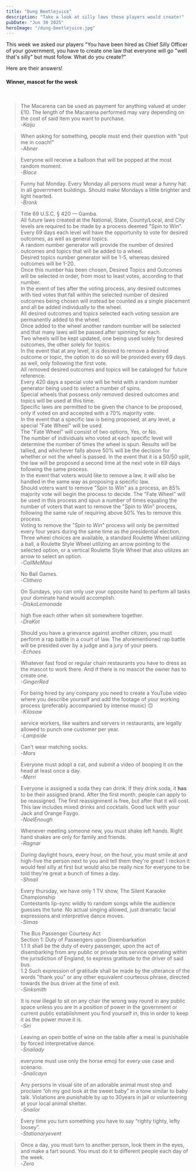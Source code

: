 ```yaml
---
title: "Dung Beetlejuice"
description: "Take a look at silly laws these players would create!"
pubDate: "Jun 30 2025"
heroImage: "/dung-beetlejuice.jpg"
---
```


This week we asked our players "You have been hired as Chief Silly Officer of your government, you have to create one law that everyone will go "well that's silly" but must follow. What do you create?" 

Here are their answers!

<h4>Winner, mascot for the week</h4><br>

>The Macarena can be used as payment for anything valued at under £10. The length of the Macarena performed may vary depending on the cost of said item you want to purchase.<br>
>-<cite>Kaiju</cite>


>When asking for something, people must end their question with “put me in coach!”<br>
>-<cite>Abner</cite>


>Everyone will receive a balloon that will be popped at the most random moment.<br>
>-<cite>Blace</cite>


>Funny hat Monday. Every Monday all persons must wear a funny hat in all government buildings. Should make Mondays a little brighter and light hearted.<br>
>-<cite>Bronk</cite>


>Title 69 U.S.C. § 420 — Gamba. <br>
>All future laws created at the National, State, County/Local, and City levels are required to be made by a process deemed "Spin to Win". <br>
>Every 69 days each level will have the opportunity to vote for desired outcomes, as well as general topics. <br>
>A random number generator will provide the number of desired outcomes and topics that will be added to a wheel.<br>
>Desired topics number generator will be 1-5, whereas desired outcomes will be 1-20.<br>
>Once this number has been chosen, Desired Topics and Outcomes will be selected in order, from most to least votes, according to that number.<br>
>In the event of ties after the voting process, any desired outcomes with tied votes that fall within the selected number of desired outcomes being chosen will instead be counted as a single placement and all be added individually to the wheel.<br>
>All desired outcomes and topics selected each voting session are permanently added to the wheel.<br>
>Once added to the wheel another random number will be selected and that many laws will be passed after spinning for each.<br>
>Two wheels will be kept updated, one being used solely for desired outcomes, the other solely for topics.<br>
>In the event that at any level, it is desired to remove a desired outcome or topic, the option to do so will be provided every 69 days as well, only following the first vote.<br>
>All removed desired outcomes and topics will be cataloged for future reference.<br>
>Every 420 days a special vote will be held with a random number generator being used to select a number of spins. <br>
>Special wheels that possess only removed desired outcomes and topics will be used at this time.<br>
>Specific laws are permitted to be given the chance to be proposed, only if voted on and accepted with a 70% majority vote. <br>
>In the event that a specific law is being proposed, at any level, a special "Fate Wheel" will be used.<br>
>The "Fate Wheel" will consist of two options, Yes, or No.<br>
>The number of individuals who voted at each specific level will determine the number of times the wheel is spun. Results will be tallied, and whichever falls above 50% will be the decision for whether or not the wheel is passed.
>In the event that it is a 50/50 split, the law will be proposed a second time at the next vote in 69 days following the same process.<br>
>In the event that voters would like to remove a law, it will also be handled in the same way as proposing a specific law.<br>
>Should voters want to remove "Spin to Win" as a process, an 85% majority vote will begin the process to decide. The "Fate Wheel" will be used in this process and spun a number of times equaling the number of voters that want to remove the "Spin to Win" process, following the same rule of requiring above 50% Yes to remove this process. <br>
>Voting to remove the "Spin to Win" process will only be permitted every four years during the same time as the presidential election.<br>
>Three wheel choices are available, a standard Roulette Wheel utilizing a ball, a Roulette Style Wheel utilizing an arrow pointing to the selected option, or a vertical Roulette Style Wheel that also utilizes an arrow to select an option.<br>
>-<cite>CallMeMaui</cite>


>No Ball Games.<br>
>-<cite>Clithero</cite>


>On Sundays, you can only use your opposite hand to perform all tasks your dominate hand would accomplish.<br>
>-<cite>DiskoLemonade</cite>


>high five each other when sit somewhere together.<br>
>-<cite>DraKot</cite>


>Should you have a grievance against another citizen, you must perform a rap battle in a court of law. The aforementioned rap battle will be presided over by a judge and a jury of your peers.<br>
>-<cite>Echoes</cite>


>Whatever fast food or regular chain restaurants you have to dress as the mascot to work there. And if there is no mascot the owner has to create one.<br>
>-<cite>GingerRed</cite>


>For being hired by any company you need to create a YouTube video where you describe yourself and add the footage of your working process (preferably accompanied by intense music) 🙃<br>
>-<cite>Kilosaw</cite>


>service workers, like waiters and servers in restaurants, are legally allowed to punch one customer per year.<br>
>-<cite>Lampside</cite>


>Can't wear matching socks.<br>
>-<cite>Mars</cite>


>Everyone must adopt a cat, and submit a video of booping it on the head at least once a day.<br>
>-<cite>Merri</cite>


>Everyone is assigned a soda they can drink. If they drink soda, it <strong>has</strong> to be their assigned brand. After the first month, people can apply to be reassigned. The first reassignment is free, but after that it will cost. This law includes mixed drinks and cocktails. Good luck with your Jack and Orange Faygo.<br>
>-<cite>NoelEnough</cite>


>Whenever meeting someone new, you must shake left hands. Right hand shakes are only for family and friends.<br>
>-<cite>Ragnar</cite>


>During daylight hours, every hour, on the hour, you must smile at and high-five the person next to you and tell them they're great! I reckon it would feel silly at first but would also be really nice for everyone to be told they're great a bunch of times a day.<br>
>-<cite>Shnail</cite>


>Every thursday, we have only 1 TV show, The Silent Karaoke Championship<br>
>Contestants lip-sync wildly to random songs while the audience guesses the tune. No actual singing allowed, just dramatic facial expressions and interpretive dance moves.<br>
>-<cite>Simas</cite>


>The Bus Passenger Courtesy Act<br>
>Section 1: Duty of Passengers upon Disembarkation<br>
>1.1 It shall be the duty of every passenger, upon the act of disembarking from any public or private bus service operating within the jurisdiction of England, to express gratitude to the driver of said bus.<br>
>1.2 Such expression of gratitude shall be made by the utterance of the words "thank you" or any other equivalent courteous phrase, directed towards the bus driver at the time of exit.<br>
>-<cite>Sinksmith</cite>


>It is now illegal to sit on any chair the wrong way round in any public space unless you are in a position of power in the government or current public establishment you find yourself in, this in order to keep it as the power move it is.<br>
>-<cite>Siri</cite>


>Leaving an open bottle of wine on the table after a meal is punishable by forced interpretative dance.<br>
>-<cite>Snailady</cite>


>everyone must use only the horse emoji for every use case and scenario.<br>
>-<cite>Snailcayn</cite>


>Any persons in visual site of an adorable animal must stop and proclaim “oh my god look at the sweet baby” in a tone similar to baby talk. Violations are punishable by up to 30years in jail or volunteering at your local animal shelter.<br>
>-<cite>Snailor</cite>


>Every time you turn something you have to say “righty tighty, lefty loosey”.<br>
>-<cite>Stationaryevent</cite>


>Once a day, you must turn to another person, look them in the eyes, and make a fart sound. You must do it to different people each day of the week.<br>
>-<cite>Zero</cite>